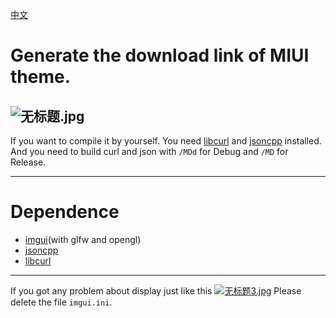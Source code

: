 [中文](readme_zh.md)

# Generate the download link of MIUI theme.
![无标题.jpg](https://i.loli.net/2018/08/19/5b7956e3412f1.jpg)
-----
If you want to compile it by yourself. You need [libcurl](https://curl.haxx.se/download.html) and [jsoncpp](https://github.com/open-source-parsers/jsoncpp) installed.
And you need to build curl and json with `/MDd` for Debug and `/MD` for Release.

-----
# Dependence
 - [imgui](https://github.com/ocornut/imgui)(with glfw and opengl)
 - [jsoncpp](https://github.com/open-source-parsers/jsoncpp)
 - [libcurl](https://curl.haxx.se/download.html)

 -----
 If you got any problem about display just like this
 [![无标题3.jpg](https://i.loli.net/2018/08/20/5b7ad04a38da3.jpg)](https://i.loli.net/2018/08/20/5b7ad04a38da3.jpg)
Please delete the file `imgui.ini`.